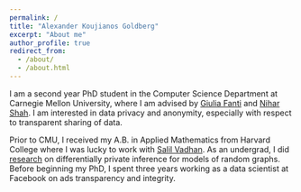 ```yaml
---
permalink: /
title: "Alexander Koujianos Goldberg"
excerpt: "About me"
author_profile: true
redirect_from:
  - /about/
  - /about.html
---
```


I am a second year PhD student in the Computer Science Department at Carnegie Mellon University, where I am advised by [Giulia Fanti](https://www.andrew.cmu.edu/user/gfanti/) and [Nihar Shah](https://www.cs.cmu.edu/~nihars/). I am interested in data privacy and anonymity, especially with respect to transparent sharing of data.

Prior to CMU, I received my A.B. in Applied Mathematics from Harvard College where I was lucky to work with [Salil Vadhan](https://salil.seas.harvard.edu/). As an undergrad, I did [research](https://dash.harvard.edu/bitstream/handle/1/39011509/GOLDBERG-SENIORTHESIS-2018.pdf?sequence=3&isAllowed=y) on differentially private inference for models of random graphs. Before beginning my PhD, I spent three years working as a data scientist at Facebook on ads transparency and integrity.

<!-- {% for post in site.publications reversed %}
  {% include archive-single.html %}
{% endfor %} -->
